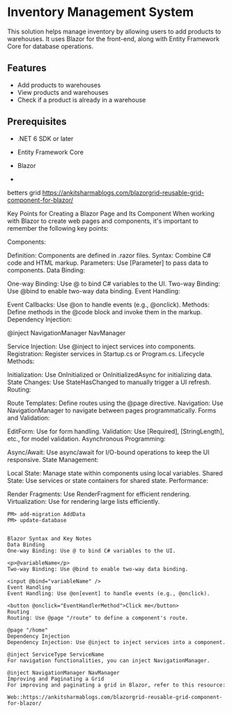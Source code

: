 # Inventory Management System

This solution helps manage inventory by allowing users to add products to warehouses. 
It uses Blazor for the front-end, along with Entity Framework Core for database operations.

## Features

- Add products to warehouses
- View products and warehouses
- Check if a product is already in a warehouse

## Prerequisites

- .NET 6 SDK or later
- Entity Framework Core
- Blazor


- 
betters grid
https://ankitsharmablogs.com/blazorgrid-reusable-grid-component-for-blazor/


Key Points for Creating a Blazor Page and Its Component
When working with Blazor to create web pages and components, it's important to remember the following key points:

Components:

Definition: Components are defined in .razor files.
Syntax: Combine C# code and HTML markup.
Parameters: Use [Parameter] to pass data to components.
Data Binding:

One-way Binding: Use @ to bind C# variables to the UI.
Two-way Binding: Use @bind to enable two-way data binding.
Event Handling:

Event Callbacks: Use @on to handle events (e.g., @onclick).
Methods: Define methods in the @code block and invoke them in the markup.
Dependency Injection:

@inject NavigationManager NavManager

Service Injection: Use @inject to inject services into components.
Registration: Register services in Startup.cs or Program.cs.
Lifecycle Methods:

Initialization: Use OnInitialized or OnInitializedAsync for initializing data.
State Changes: Use StateHasChanged to manually trigger a UI refresh.
Routing:

Route Templates: Define routes using the @page directive.
Navigation: Use NavigationManager to navigate between pages programmatically.
Forms and Validation:

EditForm: Use <EditForm> for form handling.
Validation: Use [Required], [StringLength], etc., for model validation.
Asynchronous Programming:

Async/Await: Use async/await for I/O-bound operations to keep the UI responsive.
State Management:

Local State: Manage state within components using local variables.
Shared State: Use services or state containers for shared state.
Performance:

Render Fragments: Use RenderFragment for efficient rendering.
Virtualization: Use <Virtualize> for rendering large lists efficiently.



``` NOTES for create database powershell
PM> add-migration AddData
PM> update-database


Blazor Syntax and Key Notes
Data Binding
One-way Binding: Use @ to bind C# variables to the UI.

<p>@variableName</p>
Two-way Binding: Use @bind to enable two-way data binding.

<input @bind="variableName" />
Event Handling
Event Handling: Use @on[event] to handle events (e.g., @onclick).

<button @onclick="EventHandlerMethod">Click me</button>
Routing
Routing: Use @page "/route" to define a component's route.

@page "/home"
Dependency Injection
Dependency Injection: Use @inject to inject services into a component.

@inject ServiceType ServiceName
For navigation functionalities, you can inject NavigationManager.

@inject NavigationManager NavManager
Improving and Paginating a Grid
For improving and paginating a grid in Blazor, refer to this resource:

Web::https://ankitsharmablogs.com/blazorgrid-reusable-grid-component-for-blazor/
